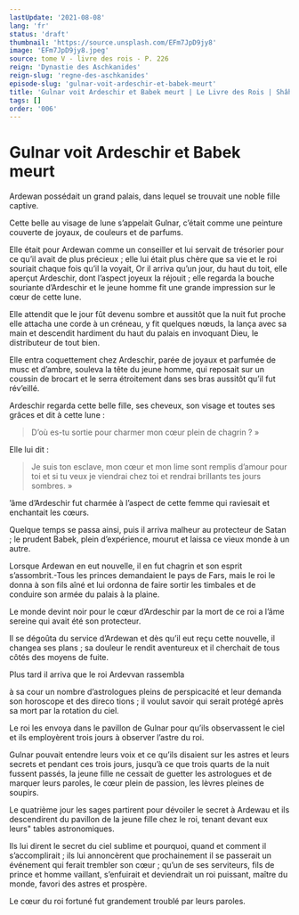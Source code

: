 ```yaml
---
lastUpdate: '2021-08-08'
lang: 'fr'
status: 'draft'
thumbnail: 'https://source.unsplash.com/EFm7JpD9jy8'
image: 'EFm7JpD9jy8.jpeg'
source: tome V - livre des rois - P. 226
reign: 'Dynastie des Aschkanides'
reign-slug: 'regne-des-aschkanides'
episode-slug: 'gulnar-voit-ardeschir-et-babek-meurt'
title: 'Gulnar voit Ardeschir et Babek meurt | Le Livre des Rois | Shâhnâmeh'
tags: []
order: '006'
---
```


<!-- LTeX: language=fr -->

# Gulnar voit Ardeschir et Babek meurt

Ardewan possédait un grand palais, dans lequel se trouvait une noble fille captive.

Cette belle au visage de lune s’appelait Gulnar, c’était comme une peinture couverte de joyaux, de couleurs et de parfums.

Elle était pour Ardewan comme un conseiller et lui servait de trésorier pour ce qu’il avait de plus précieux ; elle lui était plus chère que sa vie et le roi souriait chaque fois qu’il la voyait, Or il arriva qu’un jour, du haut du toit, elle aperçut Ardeschir, dont l’aspect joyeux la réjouit ; elle regarda la bouche souriante d’Ardeschir et le jeune homme fit une grande impression sur le cœur de cette lune.

Elle attendit que le jour fût devenu sombre et aussitôt que la nuit fut proche elle attacha une corde à un créneau, y fit quelques nœuds, la lança avec sa main et descendit hardiment du haut du palais en invoquant Dieu, le distributeur de tout bien.

Elle entra coquettement chez Ardeschir, parée de joyaux et parfumée de musc et d’ambre, souleva la tête du jeune homme, qui reposait sur un coussin de brocart et le serra étroitement dans ses bras aussitôt qu’il fut rév’eillé.

Ardeschir regarda cette belle fille, ses cheveux, son visage et toutes ses grâces et dit à cette lune :

> D’où es-tu sortie pour charmer mon cœur plein de chagrin ? »

Elle lui dit :

> Je suis ton esclave, mon cœur et mon lime sont remplis d’amour pour toi et si tu veux je viendrai chez toi et rendrai brillants tes jours sombres. »

’âme d’Ardeschir fut charmée à l’aspect de cette femme qui raviesait et enchantait les cœurs.

Quelque temps se passa ainsi, puis il arriva malheur au protecteur de Satan ; le prudent Babek, plein d’expérience, mourut et laissa ce vieux monde à un autre.

Lorsque Ardewan en eut nouvelle, il en fut chagrin et son esprit s’assombrit.-Tous les princes demandaient le pays de Fars, mais le roi le donna à son fils aîné et lui ordonna de faire sortir les timbales et de conduire son armée du palais à la plaine.

Le monde devint noir pour le cœur d’Ardeschir par la mort de ce roi a l’âme sereine qui avait été son protecteur.

Il se dégoûta du service d’Ardewan et dès qu’il eut reçu cette nouvelle, il changea ses plans ; sa douleur le rendit aventureux et il cherchait de tous côtés des moyens de fuite.

Plus tard il arriva que le roi Ardevvan rassembla

à sa cour un nombre d’astrologues pleins de perspicacité et leur demanda son horoscope et des direco tions ; il voulut savoir qui serait protégé après sa mort par la rotation du ciel.

Le roi les envoya dans le pavillon de Gulnar pour qu’ils observassent le ciel et ils employèrent trois jours à observer l’astre du roi.

Gulnar pouvait entendre leurs voix et ce qu’ils disaient sur les astres et leurs secrets et pendant ces trois jours, jusqu’à ce que trois quarts de la nuit fussent passés, la jeune fille ne cessait de guetter les astrologues et de marquer leurs paroles, le cœur plein de passion, les lèvres pleines de soupirs.

Le quatrième jour les sages partirent pour dévoiler le secret à Ardewau et ils descendirent du pavillon de la jeune fille chez le roi, tenant devant eux leurs" tables astronomiques.

Ils lui dirent le secret du ciel sublime et pourquoi, quand et comment il s’accomplirait ; ils lui annoncèrent que prochainement il se passerait un événement qui ferait trembler son cœur ; qu’un de ses serviteurs, fils de prince et homme vaillant, s’enfuirait et deviendrait un roi puissant, maître du monde, favori des astres et prospère.

Le cœur du roi fortuné fut grandement troublé par leurs paroles.
